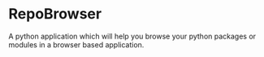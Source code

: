 # RepoBrowser
A python application which will help you browse your python packages or modules in a browser based application.
